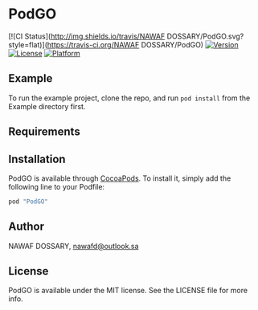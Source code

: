 # PodGO

[![CI Status](http://img.shields.io/travis/NAWAF DOSSARY/PodGO.svg?style=flat)](https://travis-ci.org/NAWAF DOSSARY/PodGO)
[![Version](https://img.shields.io/cocoapods/v/PodGO.svg?style=flat)](http://cocoapods.org/pods/PodGO)
[![License](https://img.shields.io/cocoapods/l/PodGO.svg?style=flat)](http://cocoapods.org/pods/PodGO)
[![Platform](https://img.shields.io/cocoapods/p/PodGO.svg?style=flat)](http://cocoapods.org/pods/PodGO)

## Example

To run the example project, clone the repo, and run `pod install` from the Example directory first.

## Requirements

## Installation

PodGO is available through [CocoaPods](http://cocoapods.org). To install
it, simply add the following line to your Podfile:

```ruby
pod "PodGO"
```

## Author

NAWAF DOSSARY, nawafd@outlook.sa

## License

PodGO is available under the MIT license. See the LICENSE file for more info.
